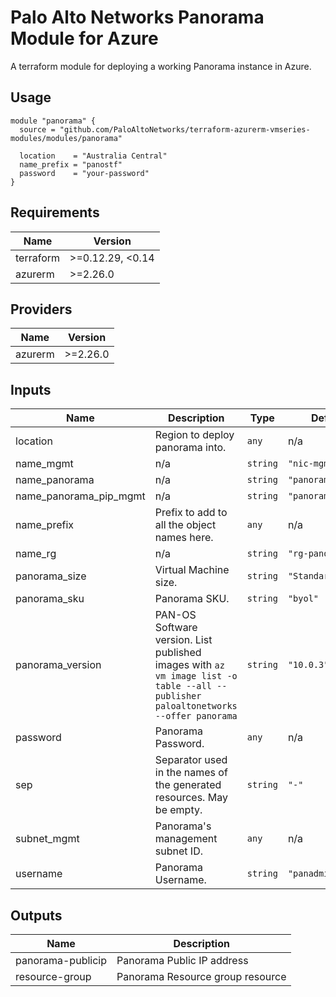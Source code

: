 Palo Alto Networks Panorama Module for Azure
===========

A terraform module for deploying a working Panorama instance in Azure.

Usage
-----

```hcl
module "panorama" {
  source = "github.com/PaloAltoNetworks/terraform-azurerm-vmseries-modules/modules/panorama"

  location    = "Australia Central"
  name_prefix = "panostf"
  password    = "your-password"
}
```

<!-- BEGINNING OF PRE-COMMIT-TERRAFORM DOCS HOOK -->
## Requirements

| Name | Version |
|------|---------|
| terraform | >=0.12.29, <0.14 |
| azurerm | >=2.26.0 |

## Providers

| Name | Version |
|------|---------|
| azurerm | >=2.26.0 |

## Inputs

| Name | Description | Type | Default | Required |
|------|-------------|------|---------|:--------:|
| location | Region to deploy panorama into. | `any` | n/a | yes |
| name\_mgmt | n/a | `string` | `"nic-mgmt"` | no |
| name\_panorama | n/a | `string` | `"panorama"` | no |
| name\_panorama\_pip\_mgmt | n/a | `string` | `"panorama-pip"` | no |
| name\_prefix | Prefix to add to all the object names here. | `any` | n/a | yes |
| name\_rg | n/a | `string` | `"rg-panorama"` | no |
| panorama\_size | Virtual Machine size. | `string` | `"Standard_D5_v2"` | no |
| panorama\_sku | Panorama SKU. | `string` | `"byol"` | no |
| panorama\_version | PAN-OS Software version. List published images with `az vm image list -o table --all --publisher paloaltonetworks --offer panorama` | `string` | `"10.0.3"` | no |
| password | Panorama Password. | `any` | n/a | yes |
| sep | Separator used in the names of the generated resources. May be empty. | `string` | `"-"` | no |
| subnet\_mgmt | Panorama's management subnet ID. | `any` | n/a | yes |
| username | Panorama Username. | `string` | `"panadmin"` | no |

## Outputs

| Name | Description |
|------|-------------|
| panorama-publicip | Panorama Public IP address |
| resource-group | Panorama Resource group resource |

<!-- END OF PRE-COMMIT-TERRAFORM DOCS HOOK -->